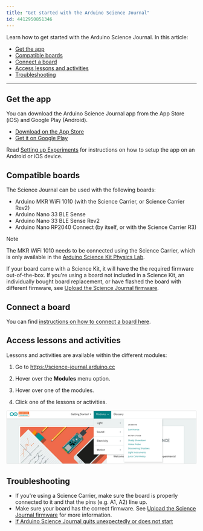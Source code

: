 ```yaml
---
title: "Get started with the Arduino Science Journal"
id: 4412950851346
---
```


Learn how to get started with the Arduino Science Journal. In this article:

* [Get the app](#get-the-app)
* [Compatible boards](#compatible-boards)
* [Connect a board](#connect-a-board)
* [Access lessons and activities](#access-lessons-and-activities)
* [Troubleshooting](#troubleshooting)

---

<a id="get-the-app"></a>

## Get the app

You can download the Arduino Science Journal app from the App Store (iOS) and Google Play (Android).

* <a class="link-external" href="https://apps.apple.com/us/app/arduino-science-journal/id1518014927">Download on the App Store</a>
* <a class="link-external" href="https://play.google.com/store/apps/details?id=cc.arduino.sciencejournal">Get it on Google Play</a>

Read [Setting up Experiments](https://science-journal.arduino.cc/sj/module/getting-started-1/lesson/setting-up-experiments) for instructions on how to setup the app on an Android or iOS device.

<a id="compatible-boards"></a>

## Compatible boards

The Science Journal can be used with the following boards:

* Arduino MKR WiFi 1010 (with the Science Carrier, or Science Carrier Rev2)
* Arduino Nano 33 BLE Sense
* Arduino Nano 33 BLE Sense Rev2
* Arduino Nano RP2040 Connect (by itself, or with the Science Carrier R3)

> [!NOTE]
> The MKR WiFi 1010 needs to be connected using the Science Carrier, which is only available in the [Arduino Science Kit Physics Lab](https://store.arduino.cc/products/arduino-science-kit-physics-lab).
>
> If your board came with a Science Kit, it will have the the required firmware out-of-the-box. If you're using a board not included in a Science Kit, an individually bought board replacement, or have flashed the board with different firmware, see [Upload the Science Journal firmware](https://support.arduino.cc/hc/en-us/articles/4408029337746-Upload-the-Science-Journal-firmware).

<a id="connect-a-board"></a>

## Connect a board

You can find [instructions on how to connect a board here](https://support.arduino.cc/hc/en-us/articles/4407749620370-Connect-a-board-to-the-Science-Journal-app).

<a id="access-lessons-and-activities"></a>

## Access lessons and activities

Lessons and activities are available within the different modules:

1. Go to <https://science-journal.arduino.cc>

2. Hover over the **Modules** menu option.

3. Hover over one of the modules.

4. Click one of the lessons or activities.

![Accessing lessons and activities in the menu.](img/science-journal-web-modules-dropdown.png)

<a id="troubleshooting"></a>

## Troubleshooting

* If you're using a Science Carrier, make sure the board is properly connected to it and that the pins (e.g. A1, A2) line up.
* Make sure your board has the correct firmware. See [Upload the Science Journal firmware](https://support.arduino.cc/hc/en-us/articles/4408029337746-Upload-the-Science-Journal-firmware) for more information.
* [If Arduino Science Journal quits unexpectedly or does not start](https://support.arduino.cc/hc/en-us/articles/4409561973010)
